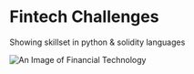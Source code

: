 # Fintech Challenges
Showing skillset in python & solidity languages

![An Image of Financial Technology](Fintech.jpeg)

